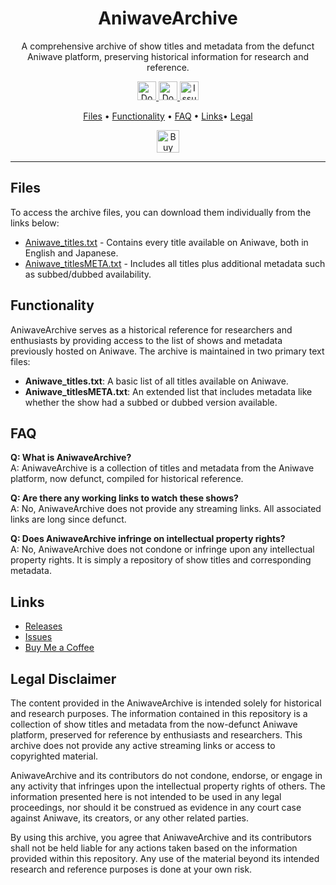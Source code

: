 <h1 align="center">
AniwaveArchive
</h1>

<p align="center">
A comprehensive archive of show titles and metadata from the defunct Aniwave platform, preserving historical information for research and reference.
</p>

<p align="center">
 <a href="https://github.com/AbyssalSoda/AniwaveArchive/releases/download/v1.0/Aniwave_titles.txt">
   <img height="30px" src="https://img.shields.io/github/downloads/AbyssalSoda/AniwaveArchive/v1.0/total?color=brightgreen" alt="Downloads for v1.0">
 </a>
 <a href="https://github.com/AbyssalSoda/AniwaveArchive/releases/download/v2.0/Aniwave_titles.txt">
   <img height="30px" src="https://img.shields.io/github/downloads/AbyssalSoda/AniwaveArchive/v2.0/total?color=brightgreen" alt="Downloads for v2.0">
 </a>
 <a href="https://github.com/AbyssalSoda/AniwaveArchive/issues">
   <img height="30px" src="https://img.shields.io/github/issues/AbyssalSoda/AniwaveArchive?color=brightgreen" alt="Issues Badge">
 </a>
</p>

<p align="center">
  <a href="#Files">Files</a> •
  <a href="#aniwavearchive-functionality">Functionality</a> •
  <a href="#faq">FAQ</a> •
  <a href="#links">Links</a>•
  <a href="#legal">Legal</a>
</p>

<p align="center">
 <a href='https://ko-fi.com/I2I1TR6PC' target='_blank'><img height='36' style='border:0px;height:36px;' src='https://storage.ko-fi.com/cdn/kofi1.png?v=3' border='0' alt='Buy Me a Coffee at ko-fi.com' /></a>
</p>

---

<h2 id="Files">Files</h2>

To access the archive files, you can download them individually from the links below:

- [Aniwave_titles.txt](https://github.com/AbyssalSoda/AniwaveArchive/releases/download/v2.0/Aniwave_titles.txt) - Contains every title available on Aniwave, both in English and Japanese.
- [Aniwave_titlesMETA.txt](https://github.com/AbyssalSoda/AniwaveArchive/releases/download/v2.0/Aniwave_titlesMETA.txt) - Includes all titles plus additional metadata such as subbed/dubbed availability.

<h2 id="aniwavearchive-functionality">Functionality</h2>

AniwaveArchive serves as a historical reference for researchers and enthusiasts by providing access to the list of shows and metadata previously hosted on Aniwave. The archive is maintained in two primary text files:

- **Aniwave_titles.txt**: A basic list of all titles available on Aniwave.
- **Aniwave_titlesMETA.txt**: An extended list that includes metadata like whether the show had a subbed or dubbed version available.

<h2 id="faq">FAQ</h2>

**Q: What is AniwaveArchive?**  
A: AniwaveArchive is a collection of titles and metadata from the Aniwave platform, now defunct, compiled for historical reference.

**Q: Are there any working links to watch these shows?**  
A: No, AniwaveArchive does not provide any streaming links. All associated links are long since defunct.

**Q: Does AniwaveArchive infringe on intellectual property rights?**  
A: No, AniwaveArchive does not condone or infringe upon any intellectual property rights. It is simply a repository of show titles and corresponding metadata.

<h2 id="links">Links</h2>

- [Releases](https://github.com/AbyssalSoda/AniwaveArchive/releases)
- [Issues](https://github.com/AbyssalSoda/AniwaveArchive/issues)
- [Buy Me a Coffee](https://ko-fi.com/I2I1TR6PC)

<h2 id="legal">Legal Disclaimer</h2>

The content provided in the AniwaveArchive is intended solely for historical and research purposes. The information contained in this repository is a collection of show titles and metadata from the now-defunct Aniwave platform, preserved for reference by enthusiasts and researchers. This archive does not provide any active streaming links or access to copyrighted material.

AniwaveArchive and its contributors do not condone, endorse, or engage in any activity that infringes upon the intellectual property rights of others. The information presented here is not intended to be used in any legal proceedings, nor should it be construed as evidence in any court case against Aniwave, its creators, or any other related parties.

By using this archive, you agree that AniwaveArchive and its contributors shall not be held liable for any actions taken based on the information provided within this repository. Any use of the material beyond its intended research and reference purposes is done at your own risk.

